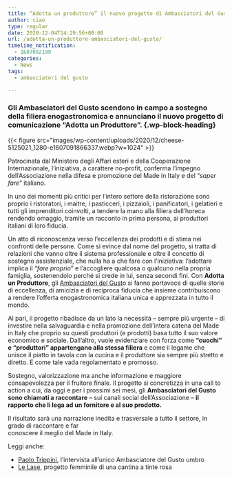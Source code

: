 ```yaml
---
title: “Adotta un produttore” il nuovo progetto di Ambasciatori del Gusto
author: ciao
type: regular
date: 2020-12-04T14:29:56+00:00
url: /adotta-un-produttore-ambasciatori-del-gusto/
timeline_notification:
  - 1607092199
categories:
  - News
tags:
  - ambasciatori del gusto

---
```

### Gli Ambasciatori del Gusto scendono in campo a sostegno della filiera enogastronomica e annunciano il nuovo progetto di comunicazione &#8220;Adotta un Produttore&#8221;. {.wp-block-heading}


{{< figure src="images/wp-content/uploads/2020/12/cheese-5125021_1280-e1607091866337.webp?w=1024" >}}


Patrocinata dal Ministero degli Affari esteri e della Cooperazione Internazionale, l’iniziativa, a carattere no-profit, conferma l’impegno dell’Associazione nella difesa e promozione del Made in Italy e del “_saper fare_” italiano.  
  
In uno dei momenti più critici per l’intero settore della ristorazione sono proprio i ristoratori, i maitre, i pasticceri, i pizzaioli, i panificatori, i gelatieri e tutti gli imprenditori coinvolti, a tendere la mano alla filiera dell’horeca rendendo omaggio, tramite un racconto in prima persona, ai produttori italiani di loro fiducia.  
  
Un atto di riconoscenza verso l’eccellenza dei prodotti e di stima nei confronti delle persone. Come si evince dal nome del progetto, si tratta di relazioni che vanno oltre il sistema professionale e oltre il concetto di sostegno assistenziale, che nulla ha a che fare con l’iniziativa: l’adottare implica il “_fare proprio_” e l’accogliere qualcosa o qualcuno nella propria famiglia, sostenendolo perché si crede in lui, senza secondi fini. Con **Adotta un Produttore**, gli <a rel="noreferrer noopener" href="https://www.ambasciatoridelgusto.it/" target="_blank">Ambasciatori del Gust</a>o si fanno portavoce di quelle storie di eccellenza, di amicizia e di reciproca fiducia che insieme contribuiscono a rendere l’offerta enogastronomica italiana unica e apprezzata in tutto il mondo.  
  
Al pari, il progetto ribadisce da un lato la necessità &#8211; sempre più urgente &#8211; di investire nella salvaguardia e nella promozione dell’intera catena del Made in Italy che proprio su questi produttori (e prodotti) basa tutto il suo valore economico e sociale. Dall’altro, vuole evidenziare con forza come **“cuochi” e “produttori” appartengano alla stessa filiera** e come il legame che unisce il piatto in tavola con la cucina e il produttore sia sempre più stretto e diretto. E come tale vada regolamentato e promosso.

Sostegno, valorizzazione ma anche informazione e maggiore consapevolezza per il fruitore finale. Il progetto si concretizza in una call to action a cui, da oggi e per i prossimi sei mesi, gli **Ambasciatori del Gusto sono chiamati a raccontare** – sui canali social dell’Associazione &#8211; **il rapporto che li lega ad un fornitore e al suo prodotto.**  
  
Il risultato sarà una narrazione inedita e trasversale a tutto il settore, in grado di raccontare e far  
conoscere il meglio del Made in Italy.

Leggi anche:

<ul class="wp-block-list">
  <li>
    <a rel="noreferrer noopener" href="https://aleepepe.com/2020/11/16/paolo-trippini-ristorante-intervista/" target="_blank">Paolo Trippini</a>, l&#8217;intervista all&#8217;unico Ambasciatore del Gusto umbro
  </li>
  <li>
    <a href="https://aleepepe.com/2020/12/03/le-lase-vini-intervista-orte/" target="_blank" rel="noreferrer noopener">Le Lase</a>, progetto femminile di una cantina a tinte rosa
  </li>
</ul>
